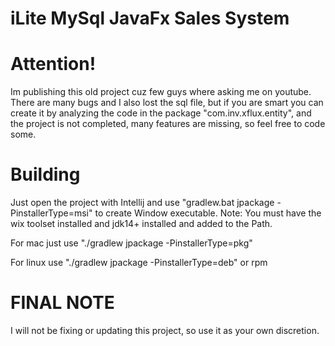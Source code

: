 # iLite MySql JavaFx Sales System
# Attention!
Im publishing this old project cuz few guys where asking me on youtube. There are many bugs and  I also lost the sql file, but if you are smart you can create it by 
analyzing the code in the package "com.inv.xflux.entity", and the project is not completed, many features are missing, so feel free to code some.

# Building
Just open the project with Intellij and use "gradlew.bat jpackage -PinstallerType=msi" to create Window executable.
Note: You must have the wix toolset installed and jdk14+ installed and added to the Path.

For mac just use "./gradlew jpackage -PinstallerType=pkg"

For linux use "./gradlew jpackage -PinstallerType=deb" or rpm

# FINAL NOTE
I will not be fixing or updating this project, so use it as your own discretion.

